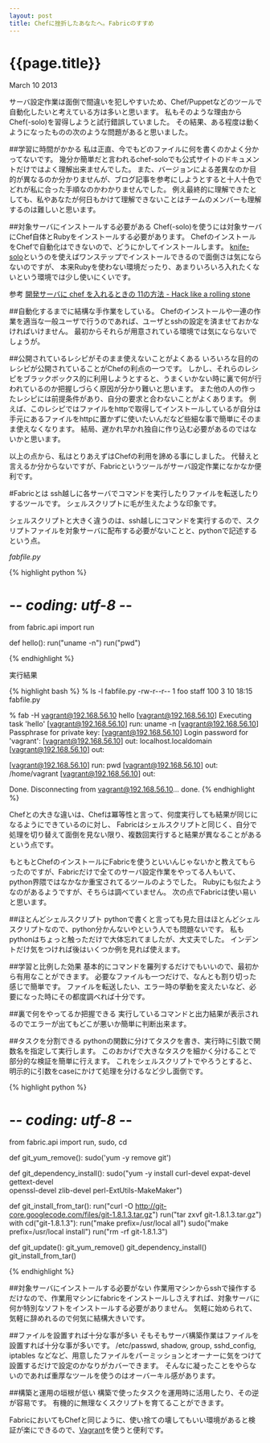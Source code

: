 ```yaml
---
layout: post
title: Chefに挫折したあなたへ。Fabricのすすめ
---
```


# {{page.title}}

<div class="meta">March 10 2013</div>

サーバ設定作業は面倒で間違いを犯しやすいため、Chef/Puppetなどのツールで自動化したいと考えている方は多いと思います。
私もそのような理由からChef(-solo)を習得しようと試行錯誤していました。
その結果、ある程度は動くようになったものの次のような問題があると思いました。

##学習に時間がかかる
私は正直、今でもどのファイルに何を書くのかよく分かってないです。
幾分か簡単だと言われるchef-soloでも公式サイトのドキュメントだけではよく理解出来ませんでした。
また、バージョンによる差異なのか目的が異なるのか分かりませんが、ブログ記事を参考にしようとすると十人十色でどれが私に合った手順なのかわかりませんでした。
例え最終的に理解できたとしても、私やあなたが何日もかけて理解できないことはチームのメンバーも理解するのは難しいと思います。

##対象サーバにインストールする必要がある
Chef(-solo)を使うには対象サーバにChef自体とRubyをインストールする必要があります。
ChefのインストールをChefで自動化はできないので、どうにかしてインストールします。
[knife-solo](http://d.hatena.ne.jp/naoya/20130204/1359971408)というのを使えばワンステップでインストールできるので面倒さは気にならないのですが、
本来Rubyを使わない環境だったり、あまりいろいろ入れたくないという環境では少し使いにくいです。

参考
[開発サーバに chef を入れるときの 11の方法 - Hack like a rolling stone](http://tk0miya.hatenablog.com/entry/2013/03/07/121438)

##自動化するまでに結構な手作業をしている。
Chefのインストールや一連の作業を適当な一般ユーザで行うのであれば、ユーザとsshの設定を済ませておかなければいけません。
最初からそれらが用意されている環境では気にならないでしょうが。

##公開されているレシピがそのまま使えないことがよくある
いろいろな目的のレシピが公開されていることがChefの利点の一つです。
しかし、それらのレシピをブラックボックス的に利用しようとすると、うまくいかない時に裏で何が行われているのか把握しづらく原因が分かり難いと思います。
また他の人の作ったレシピには前提条件があり、自分の要求と合わないことがよくあります。
例えば、このレシピではファイルをhttpで取得してインストールしているが自分は手元にあるファイルをhttpに置かずに使いたいんだなど些細な事で簡単にそのまま使えなくなります。
結局、遅かれ早かれ独自に作り込む必要があるのではないかと思います。

以上の点から、私はとりあえずはChefの利用を諦める事にしました。
代替えと言えるか分からないですが、Fabricというツールがサーバ設定作業になかなか便利です。

#Fabricとは
ssh越しに各サーバでコマンドを実行したりファイルを転送したりするツールです。
シェルスクリプトに毛が生えたような印象です。

シェルスクリプトと大きく違うのは、ssh越しにコマンドを実行するので、スクリプトファイルを対象サーバに配布する必要がないことと、pythonで記述するという点。

*fabfile.py*

{% highlight python %}
# -*- coding: utf-8 -*-
from fabric.api import run

def hello():
    run("uname -n")
    run("pwd")

{% endhighlight %}

実行結果

{% highlight bash %}
% ls -l fabfile.py
-rw-r--r--  1 foo  staff  100  3 10 18:15 fabfile.py

% fab -H vagrant@192.168.56.10 hello
[vagrant@192.168.56.10] Executing task 'hello'
[vagrant@192.168.56.10] run: uname -n
[vagrant@192.168.56.10] Passphrase for private key: 
[vagrant@192.168.56.10] Login password for 'vagrant': 
[vagrant@192.168.56.10] out: localhost.localdomain
[vagrant@192.168.56.10] out: 

[vagrant@192.168.56.10] run: pwd
[vagrant@192.168.56.10] out: /home/vagrant
[vagrant@192.168.56.10] out: 

Done.
Disconnecting from vagrant@192.168.56.10... done.
{% endhighlight %}


Chefとの大きな違いは、Chefは冪等性と言って、何度実行しても結果が同じになるようにできているのに対し、
Fabricはシェルスクリプトと同じく、自分で処理を切り替えて面倒を見ない限り、複数回実行すると結果が異なることがあるという点です。

もともとChefのインストールにFabricを使うといいんじゃないかと教えてもらったのですが、Fabricだけで全てのサーバ設定作業をやってる人もいて、python界隈ではなかなか重宝されてるツールのようでした。
Rubyにも似たようなのがあるようですが、そちらは調べていません。
次の点でFabricは使い易いと思います。

##ほとんどシェルスクリプト
pythonで書くと言っても見た目はほとんどシェルスクリプトなので、python分かんないやという人でも問題ないです。
私もpythonはちょっと触っただけで大体忘れてましたが、大丈夫でした。
インデントだけ気をつければ後はいくつか例を見れば使えます。

##学習と比例した効果
基本的にコマンドを羅列するだけでもいいので、最初から有用なことができます。
必要なファイルも一つだけで、なんとも割り切った感じで簡単です。
ファイルを転送したい、エラー時の挙動を変えたいなど、必要になった時にその都度調べれば十分です。

##裏で何をやってるか把握できる
実行しているコマンドと出力結果が表示されるのでエラーが出てもどこが悪いか簡単に判断出来ます。

##タスクを分割できる
pythonの関数に分けてタスクを書き、実行時に引数で関数名を指定して実行します。
このおかげで大きなタスクを細かく分けることで部分的な検証を簡単に行えます。
これをシェルスクリプトでやろうとすると、明示的に引数をcaseにかけて処理を分けるなど少し面倒です。

{% highlight python %}
# -*- coding: utf-8 -*-
from fabric.api import run, sudo, cd

def git_yum_remove():
    sudo('yum -y remove git')

def git_dependency_install():
    sudo("yum -y install curl-devel expat-devel gettext-devel \
                         openssl-devel zlib-devel perl-ExtUtils-MakeMaker")

def git_install_from_tar():
    run("curl -O http://git-core.googlecode.com/files/git-1.8.1.3.tar.gz")
    run("tar zxvf git-1.8.1.3.tar.gz")
    with cd("git-1.8.1.3"):
        run("make prefix=/usr/local all")
        sudo("make prefix=/usr/local install")
    run("rm -rf git-1.8.1.3")

def git_update():
    git_yum_remove()
    git_dependency_install()
    git_install_from_tar()

{% endhighlight %}


##対象サーバにインストールする必要がない
作業用マシンからsshで操作するだけなので、作業用マシンにfabricをインストールしさえすれば、対象サーバに何か特別なソフトをインストールする必要がありません。
気軽に始められて、気軽に辞めれるので何気に結構大きいです。

##ファイルを設置すれば十分な事が多い
そもそもサーバ構築作業はファイルを設置すれば十分な事が多いです。
/etc/passwd, shadow, group, sshd_config, iptables
などなど、用意したファイルをパーミッションとオーナーに気をつけて設置するだけで設定のかなりがカバーできます。
そんなに凝ったことをやらないのであれば重厚なツールを使うのはオーバーキル感があります。

##構築と運用の垣根が低い
構築で使ったタスクを運用時に活用したり、その逆が容易です。
有機的に無理なくスクリプトを育てることができます。

FabricにおいてもChefと同じように、使い捨ての壊してもいい環境があると検証が楽にできるので、[Vagrant](http://d.hatena.ne.jp/naoya/20130205/1360062070)を使うと便利です。
